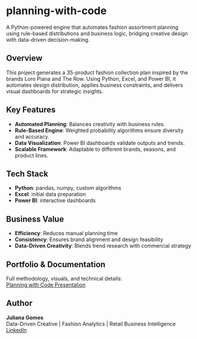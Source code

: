 # planning-with-code
A Python-powered engine that automates fashion assortment planning using rule-based distributions and business logic, bridging creative design with data-driven decision-making.

## Overview
This project generates a 35-product fashion collection plan inspired by the brands Loro Piana and The Row. Using Python, Excel, and Power BI, it automates design distribution, applies business constraints, and delivers visual dashboards for strategic insights.

## Key Features
- **Automated Planning**: Balances creativity with business rules.
- **Rule-Based Engine**: Weighted probability algorithms ensure diversity and accuracy.  
- **Data Visualization**: Power BI dashboards validate outputs and trends.  
- **Scalable Framework**: Adaptable to different brands, seasons, and product lines.  

## Tech Stack
- **Python**: pandas, numpy, custom algorithms  
- **Excel**: initial data preparation  
- **Power BI**: interactive dashboards  

## Business Value
- **Efficiency**: Reduces manual planning time  
- **Consistency**: Ensures brand alignment and design feasibility  
- **Data-Driven Creativity**: Blends trend research with commercial strategy  

## Portfolio & Documentation
Full methodology, visuals, and technical details:  
[Planning with Code Presentation](https://docs.google.com/presentation/d/1oNlROlmp_OD2kGRedoHjxyU0QoYdN_w67EoOV1IuM10/edit?usp=sharing)

## Author
**Juliana Gomes**  
Data-Driven Creative | Fashion Analytics | Retail Business Intelligence  
[LinkedIn](https://www.linkedin.com/in/gomes-juliana/)
